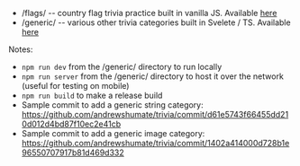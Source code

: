 - /flags/ -- country flag trivia practice built in vanilla JS. Available [here](https://andrewshumate.github.io/trivia/flags/quiz.html)
- /generic/ -- various other trivia categories built in Svelete / TS. Available [here](https://andrewshumate.github.io/trivia/generic/public/)

Notes:

- `npm run dev` from the /generic/ directory to run locally
- `npm run server` from the /generic/ directory to host it over the network (useful for testing on mobile)
- `npm run build` to make a release build
- Sample commit to add a generic string category: https://github.com/andrewshumate/trivia/commit/d61e5743f66455dd210d012d4bd87f10ec2e41cb
- Sample commit to add a generic image category: https://github.com/andrewshumate/trivia/commit/1402a414000d728b1e96550707917b81d469d332
